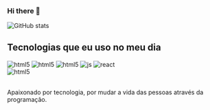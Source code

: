 ### Hi there 👋




![ GitHub stats](https://github-readme-stats.vercel.app/api?username=TalissonVitorino&showicons=true&theme=dracula)

## Tecnologias que eu uso no meu dia


<div style="display: inline_block">
   <img align="center" alt="html5" src=https://img.shields.io/badge/Kotlin-0095D5?&style=for-the-badge&logo=kotlin&logoColor=white />
  <img align="center" alt="html5" src=	https://img.shields.io/badge/Java-ED8B00?style=for-the-badge&logo=openjdk&logoColor=white />
  <img align="center" alt="html5" src="https://img.shields.io/badge/HTML5-E34F26?style=for-the-badge&logo=html5&logoColor=white" />
  <img align="center" alt="js" src="https://img.shields.io/badge/JavaScript-F7DF1E?style=for-the-badge&logo=javascript&logoColor=black" />
  <img align="center" alt="react" src="https://img.shields.io/badge/React-20232A?style=for-the-badge&logo=react&logoColor=61DAFB" />
<div style="display: inline_block">
   <img align="center" alt="html5" src=https://img.shields.io/badge/Python-0095D5?&style=for-the-badge&logo=Python&logoColor=white />
</div><br/>

Apaixonado por tecnologia, por mudar a vida das pessoas através da programação.

